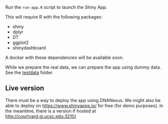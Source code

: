 Run the `run-app.R` script to launch the Shiny App.

This will require R with the following packages:
- shiny
- dplyr
- DT
- ggplot2
- shinydashboard

A docker with these dependencies will be available soon.

While we prepare the real data, we can prepare the app using dummy data. See the [testdata](testdata) folder.

## Live version

There must be a way to deploy the app using DNANexus. 
We might also be able to deploy on https://www.shinyapps.io/ for free (for demo purposes). 
In the meantime, there is a version if hosted at http://courtyard.gi.ucsc.edu:3210/
